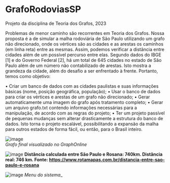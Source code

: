 # GrafoRodoviasSP
Projeto da disciplina de Teoria dos Grafos, 2023

Problemas de menor caminho são recorrentes em Teoria dos Grafos. Nossa proposta é a de simular a malha rodoviária de São Paulo utilizando um grafo não direcionado, onde os vértices são as cidades e as arestas os caminhos (em linha reta) entre as mesmas. Assim, podemos verificar a distância entre cidades além de um possível percurso entre elas. Segundo dados do IBGE [1] e do Governo Federal [2], há um total de 645 cidades no estado de São Paulo além de um número não contabilizado de arestas. Isto mostra a grandeza da cidade, além do desafio a ser enfrentado à frente. Portanto, temos como objetivo: 

•	Criar um banco de dados com as cidades paulistas e suas informações básicas (nome, posição geográfica, população);
•	Usar o banco de dados para criar os vértices e arestas de um grafo não direcionado;
•	Gerar automaticamente uma imagem do grafo após tratamento completo;
•	Gerar um arquivo grafo.txt contendo informações necessárias para a manipulação, de acordo com as regras do projeto;
•	Ter um projeto passível de pequenas mudanças sem alterar drasticamente a estrutura do banco de dados. Isto torna o projeto escalável, possibilitando a expansão da malha para outros estados de forma fácil, ou então, para o Brasil inteiro.  
  
  

![image](https://user-images.githubusercontent.com/16262291/227611147-a216d012-a861-4615-816a-d608aed2d284.png)  
_Grafo final visualizado no GraphOnline_  

  
![image](https://user-images.githubusercontent.com/16262291/227611579-9e70deab-c620-465f-9387-1029c3046c47.png)
__Distância calculada entre São Paulo e Rosana: 740km. Distância real: 746 km.
Fonte: https://www.rotamapas.com.br/distancia-entre-sao-paulo-e-rosana__  
  
  
  
![image](https://user-images.githubusercontent.com/16262291/227611405-960dc176-9b8e-4bb0-85e1-0237618fa406.png)
_Menu do sistema__  


